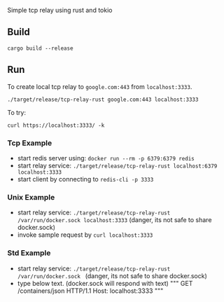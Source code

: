 Simple tcp relay using rust and tokio

## Build

`cargo build --release`

## Run

To create local tcp relay to `google.com:443` from `localhost:3333`. 

`./target/release/tcp-relay-rust google.com:443 localhost:3333`

To try:

    curl https://localhost:3333/ -k

### Tcp Example

- start redis server using: `docker run --rm -p 6379:6379 redis`
- start relay service: `./target/release/tcp-relay-rust localhost:6379 localhost:3333`
- start client by connecting to `redis-cli -p 3333`

### Unix Example

- start relay service: `./target/release/tcp-relay-rust /var/run/docker.sock localhost:3333` (danger, its not safe to share docker.sock)
- invoke sample request by `curl localhost:3333`

### Std Example

- start relay service: `./target/release/tcp-relay-rust /var/run/docker.sock ` (danger, its not safe to share docker.sock)
- type below text. (docker.sock will respond with text)
"""
GET /containers/json HTTP/1.1
Host: localhost:3333
"""